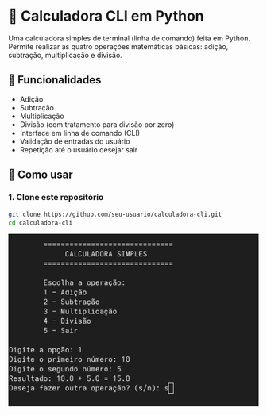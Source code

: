 # 🧮 Calculadora CLI em Python

Uma calculadora simples de terminal (linha de comando) feita em Python. Permite realizar as quatro operações matemáticas básicas: adição, subtração, multiplicação e divisão.

## 📌 Funcionalidades

- Adição
- Subtração
- Multiplicação
- Divisão (com tratamento para divisão por zero)
- Interface em linha de comando (CLI)
- Validação de entradas do usuário
- Repetição até o usuário desejar sair

## 🚀 Como usar

### 1. Clone este repositório

```bash
git clone https://github.com/seu-usuario/calculadora-cli.git
cd calculadora-cli
```

![Print da calculadora](https://github.com/kgbytedk/calculadora_cli/blob/main/img/calculadora.png)
